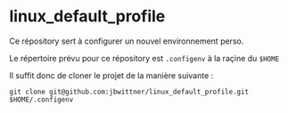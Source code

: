 # linux_default_profile

Ce répository sert à configurer un nouvel environnement perso.

Le répertoire prévu pour ce répository est `.configenv` à la raçine du `$HOME`

Il suffit donc de cloner le projet de la manière suivante :

```
git clone git@github.com:jbwittner/linux_default_profile.git $HOME/.configenv
```